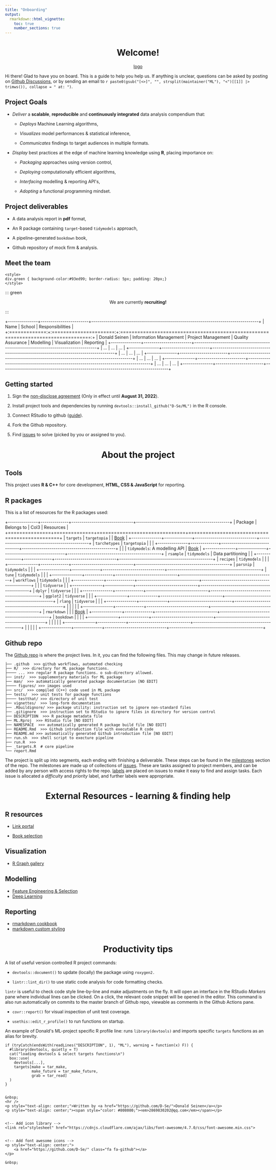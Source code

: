 ```yaml
---
title: "Onboarding"
output:
  rmarkdown::html_vignette:
    toc: true
    number_sections: true
---
```


<style>
body .main-container {
  max-width: 1280px !important;
  width: 1280px !important;
}
body {
  max-width: 1280px !important;
}

h1 {
  text-align: center;
}
</style>

# Welcome!

<center>

[logo](images/logo.png)

</center>

Hi there! Glad to have you on board. This is a guide to help you help us. If anything is unclear, questions can be asked by posting on [Github Discussions](https://github.com/D-Se/ML/discussions), or by sending an email to `r paste0(gsub("[<>]", "", strsplit(maintainer("ML"), "<")[[1]] |> trimws()), collapse = " at: ")`.

## Project Goals

-   *Deliver* a **scalable**, **reproducible** and **continuously integrated** data analysis compendium that:

    -   *Deploys* Machine Learning algorithms,

    -   *Visualizes* model performances & statistical inference,

    -   *Communicates* findings to target audiences in multiple formats.

-   *Display* best practices at the edge of machine learning knowledge using **R**, placing importance on:

    -   *Packaging* approaches using version control,

    -   *Deploying* computationally efficient algorithms,

    -   *Interfacing* modelling & reporting API's,

    -   *Adopting* a functional programming mindset.

## Project deliverables

-   A data analysis report in **pdf** format,

-   An R package containing `target`-based `tidymodels` approach,

-   A pipeline-generated `bookdown` book,

-   Github repository of mock firm & analysis.

## Meet the team

```{=html}
<style>
div.green { background-color:#93ed99; border-radius: 5px; padding: 20px;}
</style>
```
::: green
<center>

We are currently <B> recruiting! </B>

</center>
:::

+---------------+------------------------+------------------------------------------------------------------------------------+
| Name          | School                 | Responsibilities                                                                   |
+:=============:+:======================:+:==================================================================================:+
| Donald Seinen | Information Management | Project Management \| Quality Assurance \| Modelling \| Visualization \| Reporting |
+---------------+------------------------+------------------------------------------------------------------------------------+
| ...           | ...                    | ...                                                                                |
+---------------+------------------------+------------------------------------------------------------------------------------+
| ...           | ...                    | ...                                                                                |
+---------------+------------------------+------------------------------------------------------------------------------------+
| ...           | ...                    | ...                                                                                |
+---------------+------------------------+------------------------------------------------------------------------------------+
| ...           | ...                    | ...                                                                                |
+---------------+------------------------+------------------------------------------------------------------------------------+

## Getting started

1.  Sign the [non-disclose agreement](https://github.com/D-Se/ML/tree/master/inst) (Only in effect until **August 31, 2022**).

2.  Install project tools and dependencies by running `devtools::install_github("D-Se/ML")` in the R console.

3.  Connect RStudio to github ([guide](https://happygitwithr.com/rstudio-git-github.html)).

4.  Fork the Github repository.

5.  Find [issues](https://github.com/D-Se/ML/issues) to solve (picked by you or assigned to you).

# About the project

## Tools

This project uses **R & C++** for core development, **HTML, CSS & JavaScript** for reporting.

## R packages

This is a list of resources for the R packages used:

+---------------+--------------+-------------------------------+-----------------------------------------------+
| Package       | Belongs to   | Col3                          | Resources                                     |
+===============+==============+===============================+===============================================+
| `targets`     | `targetopia` |                               | [Book](https://books.ropensci.org/targets/)   |
+---------------+--------------+-------------------------------+-----------------------------------------------+
| `tarchetypes` | `targetopia` |                               |                                               |
+---------------+--------------+-------------------------------+-----------------------------------------------+
|               |              | `tidymodels`: A modelling API | [Book](https://www.tmwr.org/)                 |
+---------------+--------------+-------------------------------+-----------------------------------------------+
| `rsample`     | `tidymodels` | Data partitioning             |                                               |
+---------------+--------------+-------------------------------+-----------------------------------------------+
| `recipes`     | `tidymodels` |                               |                                               |
+---------------+--------------+-------------------------------+-----------------------------------------------+
| `parsnip`     | `tidymodels` |                               |                                               |
+---------------+--------------+-------------------------------+-----------------------------------------------+
| `tune`        | `tidymodels` |                               |                                               |
+---------------+--------------+-------------------------------+-----------------------------------------------+
| `workflows`   | `tidymodels` |                               |                                               |
+---------------+--------------+-------------------------------+-----------------------------------------------+
|               |              | `tidyverse`                   |                                               |
+---------------+--------------+-------------------------------+-----------------------------------------------+
| `dplyr`       | `tidyverse`  |                               |                                               |
+---------------+--------------+-------------------------------+-----------------------------------------------+
| `ggplot2`     | `tidyverse`  |                               |                                               |
+---------------+--------------+-------------------------------+-----------------------------------------------+
| `rlang`       | `tidyverse`  |                               |                                               |
+---------------+--------------+-------------------------------+-----------------------------------------------+
|               |              |                               |                                               |
+---------------+--------------+-------------------------------+-----------------------------------------------+
| `rmarkdown`   |              |                               | [Book](https://bookdown.org/yihui/rmarkdown/) |
+---------------+--------------+-------------------------------+-----------------------------------------------+
| `bookdown`    |              |                               |                                               |
+---------------+--------------+-------------------------------+-----------------------------------------------+
|               |              |                               |                                               |
+---------------+--------------+-------------------------------+-----------------------------------------------+
|               |              |                               |                                               |
+---------------+--------------+-------------------------------+-----------------------------------------------+

## Github repo

The [Github repo](https://github.com/D-Se/ML) is where the project lives. In it, you can find the following files. This may change in future releases.

```{verbatim}
├── .github  >>> github workflows, automated checking
├── R/  >>> directory for ML package functions.
├──── ... >>> regular R package functions. o sub-directory allowed.
├── inst/  >>> supplementary materials for ML package
├── man/  >>> automatically generated package documentation [NO EDIT]
├──── figures/ >>> images used
├── src/  >>> compiled (C++) code used in ML package
├── tests/  >>> unit tests for package functions
├──── testthat/ >>> directory of unit test
├── vignettes/  >>> long-form documentation
├── .Rbuildignore/ >>> package utility: instruction set to ignore non-standard files
├── .gitignore  >>> instruction set to RStudio to ignore files in directory for version control
├── DESCRIPTION  >>> R package metadata file
├── ML.Rproj  >>> RStudio file [NO EDIT]
├── NAMESPACE  >>> automatically generated R package build file [NO EDIT]
├── README.Rmd  >>> Github introduction file with executable R code
├── README.md >>> automatically generated Github introduction file [NO EDIT]
├── run.sh  >>> shell script to execture pipeline
├── run.R  >>>
├── _targets.R  # core pipeline
└── report.Rmd  
```

The project is split up into segments, each ending with finishing a deliverable. These steps can be found in the [milestones](https://github.com/D-Se/ML/milestones) section of the repo. The milestones are made up of collections of [issues](https://github.com/D-Se/ML/issues). These are tasks assigned to project members, and can be added by any person with access rights to the repo. [labels](https://github.com/D-Se/ML/labels) are placed on issues to make it easy to find and assign tasks. Each issue is allocated a *difficulty* and *priority* label, and further labels were appropriate.

# External Resources - learning & finding help

## R resources

-   [Link portal](https://www.bigbookofr.com/index.html)

-   [Book selection](https://bookdown.org/home/archive/)

## Visualization

-   [R Graph gallery](https://www.r-graph-gallery.com/)

## Modelling

-   [Feature Engineering & Selection](https://bookdown.org/max/FES/)
-   [Deep Learning](https://github.com/janishar/mit-deep-learning-book-pdf/tree/master/complete-book-pdf)

## Reporting

-   [rmarkdown cookbook](https://bookdown.org/yihui/rmarkdown-cookbook/)
-   [markdown custom styling](https://holtzy.github.io/Pimp-my-rmd/)

# Productivity tips

A list of useful version controlled R project commands:

-   `devtools::document()` to update (locally) the package using `roxygen2.`

-   `lintr::lint_dir()` to use static code analysis for code formatting checks.

`lintr` is useful to check code style line-by-line and make adjustments on the fly. It will open an interface in the RStudio *Markers* pane where individual lines can be clicked. On a click, the relevant code snippet will be opened in the editor. This command is also run automatically on commits to the master branch of Github repo, viewable as comments in the Github Actions pane.

-   `covr::report()` for visual inspection of unit test coverage.

-   `usethis::edit_r_profile()` to run functions on startup.

An example of Donald's ML-project specific R profile line: runs `library(devtools)` and imports specific `targets` functions as an alias for brevity.

```
if (tryCatch(endsWith(readLines("DESCRIPTION", 1), "ML"), warning = function(x) F)) {
  #library(devtools, quietly = T)
  cat("loading devtools & select targets functions\n")
  box::use(
    devtools[...],
    targets[make = tar_make,
            make_future = tar_make_future,
            grab = tar_read]
  )
}
```

```{=html}

&nbsp;
<hr />
<p style="text-align: center;">Written by <a href="https://github.com/D-Se/">Donald Seinen</a></p>
<p style="text-align: center;"><span style="color: #808080;"><em>2869830202@qq.com</em></span></p>


<!-- Add icon library -->
<link rel="stylesheet" href="https://cdnjs.cloudflare.com/ajax/libs/font-awesome/4.7.0/css/font-awesome.min.css">


<!-- Add font awesome icons -->
<p style="text-align: center;">
    <a href="https://github.com/D-Se/" class="fa fa-github"></a>
</p>

&nbsp;
```

